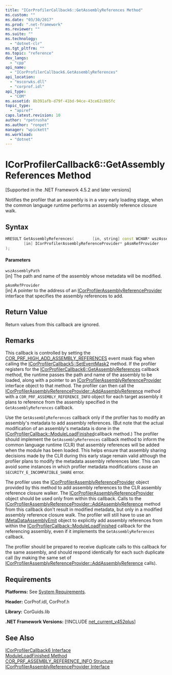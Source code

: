 ```yaml
---
title: "ICorProfilerCallback6::GetAssemblyReferences Method"
ms.custom: ""
ms.date: "03/30/2017"
ms.prod: ".net-framework"
ms.reviewer: ""
ms.suite: ""
ms.technology: 
  - "dotnet-clr"
ms.tgt_pltfrm: ""
ms.topic: "reference"
dev_langs: 
  - "cpp"
api_name: 
  - "ICorProfilerCallback6.GetAssemblyReferences"
api_location: 
  - "mscorwks.dll"
  - "corprof.idl"
api_type: 
  - "COM"
ms.assetid: 8b391afb-d79f-41bd-94ce-43ce62c6b5fc
topic_type: 
  - "apiref"
caps.latest.revision: 10
author: "rpetrusha"
ms.author: "ronpet"
manager: "wpickett"
ms.workload: 
  - "dotnet"
---
```

# ICorProfilerCallback6::GetAssemblyReferences Method
[Supported in the .NET Framework 4.5.2 and later versions]  
  
 Notifies the profiler that an assembly is in a very early loading stage, when the common language runtime performs an assembly reference closure walk.  
  
## Syntax  
  
```cpp
HRESULT GetAssemblyReferences(        [in, string] const WCHAR* wszAssemblyPath,  
        [in] ICorProfilerAssemblyReferenceProvider* pAsmRefProvider  
);  
```  
  
#### Parameters  
 `wszAssemblyPath`  
 [in] The path and name of the assembly whose metadata will be modified.  
  
 `pAsmRefProvider`  
 [in] A pointer to the address of an [ICorProfilerAssemblyReferenceProvider](../../../../docs/framework/unmanaged-api/profiling/icorprofilerassemblyreferenceprovider-interface.md) interface that specifies the assembly references to add.  
  
## Return Value  
 Return values from this callback are ignored.  
  
## Remarks  
 This callback is controlled by setting the [COR_PRF_HIGH_ADD_ASSEMBLY_REFERENCES](../../../../docs/framework/unmanaged-api/profiling/cor-prf-high-monitor-enumeration.md) event mask flag when calling the [ICorProfilerCallback5::SetEventMask2](../../../../docs/framework/unmanaged-api/profiling/icorprofilerinfo5-seteventmask2-method.md) method. If the profiler registers for the [ICorProfilerCallback6::GetAssemblyReferences](../../../../docs/framework/unmanaged-api/profiling/icorprofilercallback6-getassemblyreferences-method.md) callback method, the runtime passes the path and name of the assembly to be loaded, along with a pointer to an [ICorProfilerAssemblyReferenceProvider](../../../../docs/framework/unmanaged-api/profiling/icorprofilerassemblyreferenceprovider-interface.md) interface object to that method. The profiler can then call the [ICorProfilerAssemblyReferenceProvider::AddAssemblyReference](../../../../docs/framework/unmanaged-api/profiling/icorprofilerassemblyreferenceprovider-addassemblyreference-method.md) method with a `COR_PRF_ASSEMBLY_REFERENCE_INFO` object for each target assembly it plans to reference from the assembly specified in the `GetAssemblyReferences` callback.  
  
 Use the `GetAssemblyReferences` callback only if the profiler has to modify an assembly's metadata to add assembly references. (But note that the actual modification of an assembly's metadata is done in the [ICorProfilerCallback::ModuleLoadFinished](../../../../docs/framework/unmanaged-api/profiling/icorprofilercallback-moduleloadfinished-method.md)callback method.) The profiler should implement the `GetAssemblyReferences` callback method to inform the common language runtime (CLR) that assembly references will be added when the module has been loaded.  This helps ensure that assembly sharing decisions made by the CLR during this early stage remain valid although the profiler plans to modify the metadata assembly references later.  This can avoid some instances in which profiler metadata modifications cause an `SECURITY_E_INCOMPATIBLE_SHARE` error.  
  
 The profiler uses the [ICorProfilerAssemblyReferenceProvider](../../../../docs/framework/unmanaged-api/profiling/icorprofilerassemblyreferenceprovider-interface.md) object provided by this method to add assembly references to the CLR assembly reference closure walker.  The [ICorProfilerAssemblyReferenceProvider](../../../../docs/framework/unmanaged-api/profiling/icorprofilerassemblyreferenceprovider-interface.md) object should be used only from within this callback. Calls to the [ICorProfilerAssemblyReferenceProvider::AddAssemblyReference](../../../../docs/framework/unmanaged-api/profiling/icorprofilerassemblyreferenceprovider-addassemblyreference-method.md) method from this callback don't result in modified metadata, but only in a modified assembly reference closure walk. The profiler will still have to use an [IMetaDataAssemblyEmit](../../../../docs/framework/unmanaged-api/metadata/imetadataassemblyemit-interface.md) object to explicitly add assembly references from within the [ICorProfilerCallback::ModuleLoadFinished](../../../../docs/framework/unmanaged-api/profiling/icorprofilercallback-moduleloadfinished-method.md) callback for the referencing assembly, even if it implements the `GetAssemblyReferences` callback.  
  
 The profiler should be prepared to receive duplicate calls to this callback for the same assembly, and should respond identically for each such duplicate call (by making the same set of [ICorProfilerAssemblyReferenceProvider::AddAssemblyReference](../../../../docs/framework/unmanaged-api/profiling/icorprofilerassemblyreferenceprovider-addassemblyreference-method.md) calls).  
  
## Requirements  
 **Platforms:** See [System Requirements](../../../../docs/framework/get-started/system-requirements.md).  
  
 **Header:** CorProf.idl, CorProf.h  
  
 **Library:** CorGuids.lib  
  
 **.NET Framework Versions:** [!INCLUDE [net_current_v452plus](../../../../includes/net-current-v452plus-md.md)]  
  
## See Also  
 [ICorProfilerCallback6 Interface](../../../../docs/framework/unmanaged-api/profiling/icorprofilercallback6-interface.md)  
 [ModuleLoadFinished Method](../../../../docs/framework/unmanaged-api/profiling/icorprofilercallback-moduleloadfinished-method.md)  
 [COR_PRF_ASSEMBLY_REFERENCE_INFO Structure](../../../../docs/framework/unmanaged-api/profiling/cor-prf-assembly-reference-info-structure.md)  
 [ICorProfilerAssemblyReferenceProvider Interface](../../../../docs/framework/unmanaged-api/profiling/icorprofilerassemblyreferenceprovider-interface.md)
